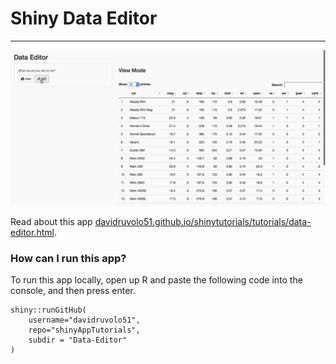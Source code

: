 # Shiny Data Editor
---

![Data Editor demo](data-editor.gif)

Read about this app [davidruvolo51.github.io/shinytutorials/tutorials/data-editor.html](https://davidruvolo51.github.io/pages/shinytutorials/tutorials/data-editor.html).

### How can I run this app?

To run this app locally, open up R and paste the following code into the console, and then press enter.

```
shiny::runGitHub(
    username="davidruvolo51",
    repo="shinyAppTutorials",
    subdir = "Data-Editor"
)
```
